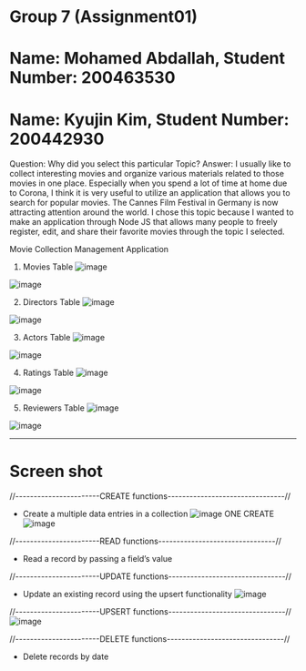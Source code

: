 # Group 7 (Assignment01)
# Name: Mohamed Abdallah, Student Number: 200463530
# Name: Kyujin Kim, Student Number: 200442930

Question: Why did you select this particular Topic?
Answer: 
I usually like to collect interesting movies and organize various materials related to those movies in one place.
Especially when you spend a lot of time at home due to Corona,
I think it is very useful to utilize an application that allows you to search for popular movies.
The Cannes Film Festival in Germany is now attracting attention around the world.
I chose this topic because I wanted to make an application through Node JS 
that allows many people to freely register, edit, and share their favorite movies through the topic I selected.

Movie Collection Management Application
1) Movies Table
![image](https://user-images.githubusercontent.com/104597854/171062757-f0ca6c8c-9757-42b4-b71b-3c199bfe9ac0.png)

![image](https://user-images.githubusercontent.com/104597854/170847020-40448f4c-6e67-4f8d-940b-381f9c763dc8.png)


2) Directors Table
![image](https://user-images.githubusercontent.com/104597854/171060403-0a228d1d-a77d-41f8-a680-ac5853688703.png)

![image](https://user-images.githubusercontent.com/104597854/170847028-b509de96-c115-41a0-b47c-414ad4044ea9.png)


3) Actors Table
![image](https://user-images.githubusercontent.com/104597854/171061177-9b0f37a4-06fd-4488-981d-65d74d98d5a3.png)

![image](https://user-images.githubusercontent.com/104597854/170847040-47e1aaf1-b94e-4f37-b293-8a7fc5312cdb.png)


4) Ratings Table
![image](https://user-images.githubusercontent.com/104597854/171064235-ae32c4f7-817b-4ad4-84c5-9770c0eb9ebb.png)

![image](https://user-images.githubusercontent.com/104597854/170847049-97388100-a271-4f47-9fc5-518ff430d1f6.png)


5) Reviewers Table
![image](https://user-images.githubusercontent.com/104597854/171063469-69d5d4b6-0fd2-4da6-8d0a-5865be49f801.png)

![image](https://user-images.githubusercontent.com/104597854/170847065-7332d2ec-d001-447e-b5e5-b64b6ff79bca.png)

-------------------------------------------------------------------------------------------------------------------------------
# Screen shot

//-----------------------CREATE functions--------------------------------//
- Create a multiple data entries in a collection
![image](https://user-images.githubusercontent.com/104597854/171313835-2f6b34ff-168f-4c51-845a-ab40bfd30ffb.png)
ONE CREATE
![image](https://user-images.githubusercontent.com/104597854/171530002-874e2a38-f3f8-4406-9216-94aee5a02f0d.png)



//-----------------------READ functions--------------------------------//
- Read a record by passing a field’s value 




//-----------------------UPDATE functions--------------------------------//
- Update an existing record using the upsert functionality
![image](https://user-images.githubusercontent.com/104597854/171314271-8bb84eb7-56b4-4e12-b01f-f83f08652f67.png)



//-----------------------UPSERT functions--------------------------------//
![image](https://user-images.githubusercontent.com/104597854/171314492-600eaa7d-e137-4b56-bfce-e07bcc398d50.png)



//-----------------------DELETE functions--------------------------------//
- Delete records by date

